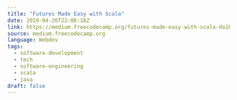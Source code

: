 ```yaml
---
title: "Futures Made Easy with Scala"
date: 2019-04-26T22:06:18Z
link: https://medium.freecodecamp.org/futures-made-easy-with-scala-da1beb3bb281?source=rss----336d898217ee---4
source: medium.freecodecamp.org
language: Webdev
tags:
  - software-development
  - tech
  - software-engineering
  - scala
  - java
draft: false
---
```

